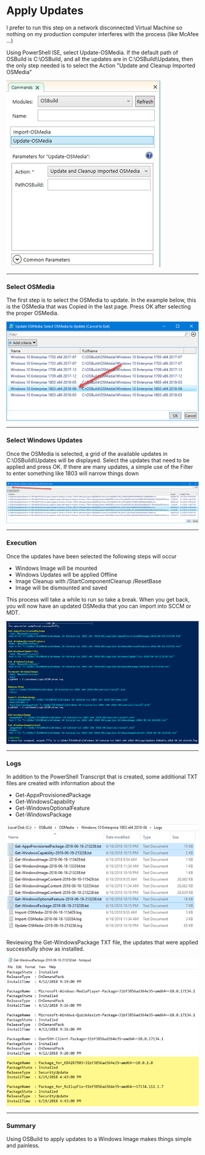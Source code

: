 # Apply Updates

I prefer to run this step on a network disconnected Virtual Machine so nothing on my production computer interferes with the process \(like McAfee ...\)

Using PowerShell ISE, select Update-OSMedia.  If the default path of OSBuild is C:\OSBuild, and all the updates are in C:\OSBuild\Updates, then the only step needed is to select the Action "Update and Cleanup Imported OSMedia"

![](/assets/2018-06-18_22-56-28.png)

---

### Select OSMedia

The first step is to select the OSMedia to update.  In the example below, this is the OSMedia that was Copied in the last page.  Press OK after selecting the proper OSMedia.

![](/assets/2018-06-18_23-01-34.png)

---

### Select Windows Updates

Once the OSMedia is selected, a grid of the available updates in C:\OSBuild\Updates will be displayed.  Select the updates that need to be applied and press OK.  If there are many updates, a simple use of the Filter to enter something like 1803 will narrow things down

![](/assets/2018-06-18_23-03-55.png)

---

### Execution

Once the updates have been selected the following steps will occur

* Windows Image will be mounted
* Windows Updates will be applied Offline
* Image Cleanup with /StartComponentCleanup /ResetBase
* Image will be dismounted and saved

This process will take a while to run so take a break.  When you get back, you will now have an updated OSMedia that you can import into SCCM or MDT.

![](/assets/2018-06-19_0-29-46.png)

---

### Logs

In addition to the PowerShell Transcript that is created, some additional TXT files are created with information about the 

* Get-AppxProvisionedPackage
* Get-WindowsCapability
* Get-WindowsOptionalFeature
* Get-WindowsPackage

![](/assets/2018-06-19_0-35-12.png)

Reviewing the Get-WindowsPackage TXT file, the updates that were applied successfully show as installed.

![](/assets/2018-06-19_0-36-29.png)

---

### Summary

Using OSBuild to apply updates to a Windows Image makes things simple and painless.

